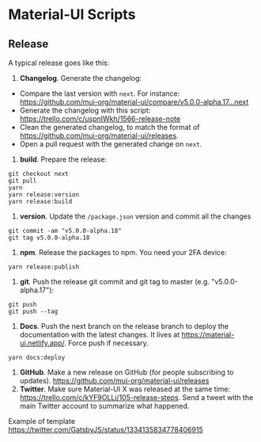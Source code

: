 # Material-UI Scripts

## Release

A typical release goes like this:

1. **Changelog**. Generate the changelog:

  - Compare the last version with `next`. For instance: https://github.com/mui-org/material-ui/compare/v5.0.0-alpha.17...next
  - Generate the changelog with this script: https://trello.com/c/uspnIWkh/1566-release-note
  - Clean the generated changelog, to match the format of https://github.com/mui-org/material-ui/releases.
  - Open a pull request with the generated change on `next`.

1. **build**. Prepare the release:

  ```
  git checkout next
  git pull
  yarn
  yarn release:version
  yarn release:build
  ```

1. **version**. Update the `/package.json` version and commit all the changes

  ```
  git commit -am "v5.0.0-alpha.18"
  git tag v5.0.0-alpha.18
  ```

1. **npm**. Release the packages to npm. You need your 2FA device:

  ```
  yarn release:publish
  ```

1. **git**. Push the release git commit and git tag to master (e.g. "v5.0.0-alpha.17"):

  ```
  git push
  git push --tag
  ```

1. **Docs**. Push the next branch on the release branch to deploy the documentation with the latest changes. It lives at https://material-ui.netlify.app/. Force push if necessary.

  ```
  yarn docs:deploy
  ```
1. **GitHub**.  Make a new release on GitHub (for people subscribing to updates). https://github.com/mui-org/material-ui/releases
1. **Twitter**. Make sure Material-UI X was released at the same time: https://trello.com/c/kYF9OLLi/105-release-steps. Send a tweet with the main Twitter account to summarize what happened.

Example of template https://twitter.com/GatsbyJS/status/1334135834778406915
